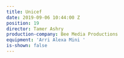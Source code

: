 ```yaml
---
title: Unicef
date: 2019-09-06 10:44:00 Z
position: 19
director: Tamer Ashry
production-company: Bee Media Productions
equipment: 'Arri Alexa Mini '
is-shown: false
---
```


